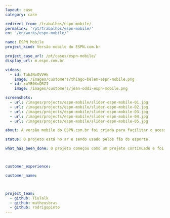 ```yaml
---
layout: case
category: case

redirect_from: /trabalhos/espn-mobile/
permalink: '/pt/trabalhos/espn-mobile/'
en: '/en/works/espn-mobile/'

name: ESPN Mobile
project_kind: Versão mobile do ESPN.com.br

project_case_url: /pt/cases/espn-mobile/
display_url: m.espn.com.br

videos:
  - id: TabJNvOVVHk
    image: /images/customers/thiago-belem-espn-mobile.png
  - id: xoYB0XnQRZI
    image: /images/customers/jean-oddi-espn-mobile.png

screenshots:
  - url: /images/projects/espn-mobile/slider-espn-mobile-01.jpg
  - url: /images/projects/espn-mobile/slider-espn-mobile-02.jpg
  - url: /images/projects/espn-mobile/slider-espn-mobile-03.jpg
  - url: /images/projects/espn-mobile/slider-espn-mobile-04.jpg
  - url: /images/projects/espn-mobile/slider-espn-mobile-05.jpg

about: A versão mobile do ESPN.com.br foi criada para facilitar o acesso ao conteúdo partindo de dispositivos mobile. Com ele os usuários (que são chamados de fãs do esporte) podem acompanhar as notícias de qualquer lugar.

status: O projeto está no ar e sendo usado pelos fãs do esporte.

what_has_been_done: O projeto começou como um projeto continuado e foi ao ar já na segunda semana. Depois disso, tivemos iterações baseadas nos feedbacks dos usuários.



customer_experience:

customer_name:



project_team:
  - github: TiuTalk
  - github: matheusbras
  - github: rodrigopinto
---
```

